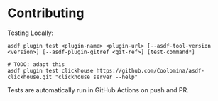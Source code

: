 # Contributing

Testing Locally:

```shell
asdf plugin test <plugin-name> <plugin-url> [--asdf-tool-version <version>] [--asdf-plugin-gitref <git-ref>] [test-command*]

# TODO: adapt this
asdf plugin test clickhouse https://github.com/Coolomina/asdf-clickhouse.git "clickhouse server --help"
```

Tests are automatically run in GitHub Actions on push and PR.
